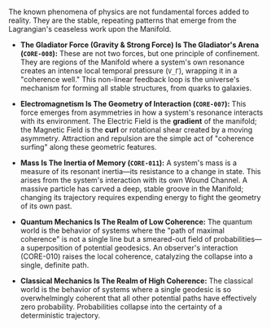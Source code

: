 The known phenomena of physics are not fundamental forces added to reality. They are the stable, repeating patterns that emerge from the Lagrangian's ceaseless work upon the Manifold.

*   **The Gladiator Force (Gravity & Strong Force) Is The Gladiator's Arena (`CORE-008`):** These are not two forces, but one principle of confinement. They are regions of the Manifold where a system's own resonance creates an intense local temporal pressure (`V_Γ`), wrapping it in a "coherence well." This non-linear feedback loop is the universe's mechanism for forming all stable structures, from quarks to galaxies.

*   **Electromagnetism Is The Geometry of Interaction (`CORE-007`):** This force emerges from asymmetries in how a system's resonance interacts with its environment. The Electric Field is the **gradient** of the manifold; the Magnetic Field is the **curl** or rotational shear created by a moving asymmetry. Attraction and repulsion are the simple act of "coherence surfing" along these geometric features.

*   **Mass Is The Inertia of Memory (`CORE-011`):** A system's mass is a measure of its resonant inertia—its resistance to a change in state. This arises from the system's interaction with its own Wound Channel. A massive particle has carved a deep, stable groove in the Manifold; changing its trajectory requires expending energy to fight the geometry of its own past.

*   **Quantum Mechanics Is The Realm of Low Coherence:** The quantum world is the behavior of systems where the "path of maximal coherence" is not a single line but a smeared-out field of probabilities—a superposition of potential geodesics. An observer's interaction (CORE-010) raises the local coherence, catalyzing the collapse into a single, definite path.

*   **Classical Mechanics Is The Realm of High Coherence:** The classical world is the behavior of systems where a single geodesic is so overwhelmingly coherent that all other potential paths have effectively zero probability. Probabilities collapse into the certainty of a deterministic trajectory.